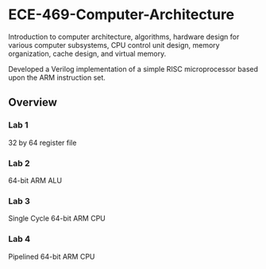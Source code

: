# ECE-469-Computer-Architecture

Introduction to computer architecture, algorithms, hardware design for various computer
subsystems, CPU control unit design, memory organization, cache design, and virtual memory. 

Developed a Verilog implementation of a simple RISC microprocessor based upon the ARM instruction set. 

## Overview
### Lab 1
32 by 64 register file

### Lab 2
64-bit ARM ALU

### Lab 3
Single Cycle 64-bit ARM CPU

### Lab 4
Pipelined 64-bit ARM CPU
